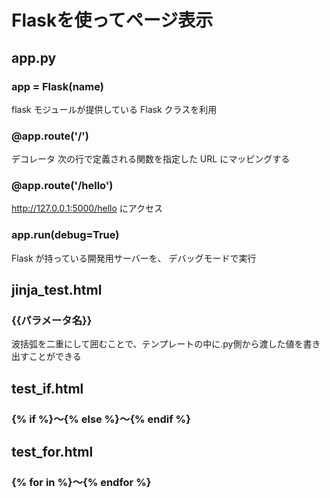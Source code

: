 # Flaskを使ってページ表示
## app.py
### app = Flask(__name__)
 flask モジュールが提供している Flask クラスを利用

### @app.route('/')
デコレータ
次の行で定義される関数を指定した URL にマッピングする

### @app.route('/hello')
http://127.0.0.1:5000/hello にアクセス

### app.run(debug=True)
Flask が持っている開発用サーバーを、 デバッグモードで実行


## jinja_test.html
### {{パラメータ名}}
波括弧を二重にして囲むことで、テンプレートの中に.py側から渡した値を書き出すことができる


## test_if.html
### {% if %}～{% else %}～{% endif %}

## test_for.html
### {% for  in %}～{% endfor %}